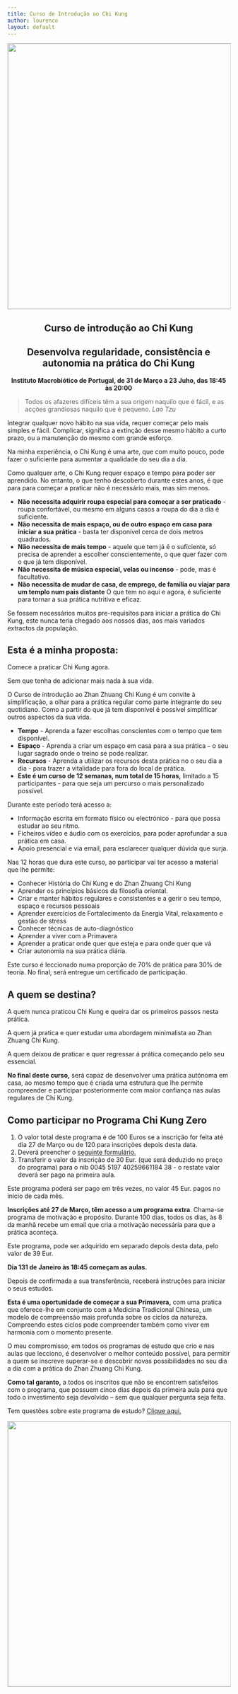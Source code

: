 ```yaml
---
title: Curso de Introdução ao Chi Kung
author: lourenco
layout: default
---
```

 
<p align="center"><img src="http://lourencoazevedo.com/pimagens/zero.jpg" style="border: 1px solid #ccc; padding: 0px; width: 600px"></p>

<h2 style="text-align: center;"> 
  Curso de introdução ao Chi Kung
</h2>

<h2 style="text-align: center;">
  Desenvolva regularidade, consistência e autonomia na prática do Chi Kung
</h2>

<p style="text-align: center;">
  <strong>Instituto Macrobiótico de Portugal, de 31 de Março a 23 Juho, das 18:45 às 20:00</strong>
</p>

> Todos os afazeres difíceis têm a sua origem naquilo que é fácil, e as acções grandiosas naquilo que é pequeno. *Lao Tzu*

Integrar qualquer novo hábito na sua vida, requer começar pelo mais simples e fácil. Complicar, significa a extinção desse mesmo hábito a curto prazo, ou a manutenção do mesmo com grande esforço.

Na minha experiência, o Chi Kung é uma arte, que com muito pouco, pode fazer o suficiente para aumentar a qualidade do seu dia a dia.

Como qualquer arte, o Chi Kung requer espaço e tempo para poder ser aprendido. No entanto, o que tenho descoberto durante estes anos, é que para para começar a praticar não é necessário mais, mas sim menos. 

+ **Não necessita adquirir roupa especial para começar a ser praticado** - roupa confortável, ou mesmo em alguns casos a roupa do dia a dia é suficiente.
+ **Não necessita de mais espaço, ou de outro espaço em casa para iniciar a sua prática** - basta ter disponível cerca de dois metros quadrados.
+ **Não necessita de mais tempo** - aquele que tem já é o suficiente, só precisa de aprender a escolher conscientemente, o que quer fazer com o que já tem disponível.  
+ **Não necessita de música especial, velas ou incenso** - pode, mas é facultativo.
+ **Não necessita de mudar de casa, de emprego, de família ou viajar para um templo num pais distante** O que tem no aqui e agora, é suficiente para tornar a sua prática nutritiva e eficaz. 

Se fossem necessários muitos pre-requisitos para iniciar a prática do Chi Kung, este nunca teria chegado aos nossos dias, aos mais variados extractos da população. 

## Esta é a minha proposta:

Comece a praticar Chi Kung agora.

Sem que tenha de adicionar mais nada à sua vida.

O Curso de introdução ao Zhan Zhuang Chi Kung é um convite à simplificação, a olhar para a prática regular como parte integrante do seu quotidiano. Como a partir do que já tem disponível é possível simplificar outros aspectos da sua vida.

+ **Tempo** - Aprenda a fazer escolhas conscientes com o tempo que tem disponível.
+ **Espaço** - Aprenda a criar um espaço em casa para a sua prática &#8211; o seu lugar sagrado onde o treino se pode realizar. 
+ **Recursos** - Aprenda a utilizar os recursos desta prática no o seu dia a dia -  para trazer a vitalidade para fora do local de prática.
+ **Este é um curso de 12 semanas, num total de 15 horas,** limitado a 15 participantes - para que seja um percurso o mais personalizado possível. 

Durante este período terá acesso a:

  + Informação escrita em formato físico ou electrónico - para que possa estudar ao seu ritmo.
  + Ficheiros vídeo e áudio com os exercícios, para poder aprofundar a sua prática em casa.
  + Apoio presencial e via email, para esclarecer qualquer dúvida que surja.

Nas 12 horas que dura este curso, ao participar vai ter acesso a material que lhe permite:

  * Conhecer História do Chi Kung e do Zhan Zhuang Chi Kung
  * Aprender os princípios básicos da filosofia oriental. 
  * Criar e manter hábitos regulares e consistentes e a gerir o seu tempo, espaço e recursos pessoais
  * Aprender exercícios de Fortalecimento da Energia Vital, relaxamento e gestão de stress
  * Conhecer técnicas de auto-diagnóstico
  * Aprender a viver com a Primavera
  * Aprender a praticar onde quer que esteja e para onde quer que vá
  * Criar autonomia na sua prática diária. 

Este curso é leccionado numa proporção de 70% de prática para 30% de teoria. No final, será entregue um certificado de participação.

## A quem se destina?

A quem nunca praticou Chi Kung e queira dar os primeiros passos nesta prática. 

A quem já pratica e quer estudar uma abordagem minimalista ao Zhan Zhuang Chi Kung.

A quem deixou de praticar e quer regressar á prática começando pelo seu essencial.

**No final deste curso,** será capaz de desenvolver uma prática autónoma em casa, ao mesmo tempo que é criada uma estrutura que lhe permite compreender e participar posteriormente com maior confiança nas aulas regulares de Chi Kung. 

## Como participar no Programa Chi Kung Zero

  1. O valor total deste programa é de 100 Euros se a inscrição for feita até dia 27 de Março ou de 120 para inscrições depois desta data.
  2. Deverá preencher o [seguinte formulário.][1]
  3. Transferir o valor da inscrição de 30 Eur. (que será deduzido no preço do programa) para o nib 0045 5197 40259661184 38 - o restate valor deverá ser pago na primeira aula. 

Este programa poderá ser pago em três vezes, no valor 45 Eur. pagos no início de cada mês. 

**Inscrições até 27 de Março, têm acesso a um programa extra**. Chama-se programa de motivação e propósito. Durante 100 dias, todos os dias, às 8 da manhã recebe um email que cria a motivação necessária para que a prática aconteça.  

Este programa, pode ser adquirido em separado depois desta data, pelo valor de 39 Eur. 

**Dia 131 de Janeiro às 18:45 começam as aulas.**

Depois de confirmada a sua transferência, receberá instruções para iniciar o seus estudos.

**Esta é uma oportunidade de começar a sua Primavera,** com uma pratica que oferece-lhe em conjunto com a Medicina Tradicional Chinesa, um modelo de compreensão mais profunda sobre os ciclos da natureza. Compreendo estes ciclos pode compreender também como viver em harmonia com o momento presente. 

O meu compromisso, em todos os programas de estudo que crio e nas aulas que lecciono, é desenvolver o melhor conteúdo possível, para permitir a quem se inscreve superar-se e descobrir novas possibilidades no seu dia a dia com a prática do Zhan Zhuang Chi Kung.

**Como tal garanto,** a todos os inscritos que não se encontrem satisfeitos com o programa, que possuem cinco dias depois da primeira aula para que todo o investimento seja devolvido &#8211; sem que qualquer pergunta seja feita.

Tem questões sobre este programa de estudo? [Clique aqui.][2]  

<p align="center"><img src="http://lourencoazevedo.com/pimagens/zero.jpg" style="border: 1px solid #ccc; padding: 0px; width: 600px"></p>

 [1]: http://form.jotformeu.com/form/50007240461339
 [2]: /contacto/